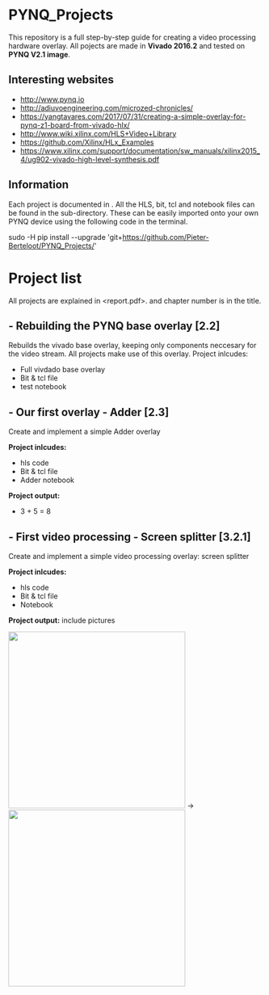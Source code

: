 # PYNQ_Projects

This repository is a full step-by-step guide for creating a video processing hardware overlay. All pojects are made in **Vivado 2016.2** and tested on **PYNQ V2.1 image**.

## Interesting websites
- http://www.pynq.io
- http://adiuvoengineering.com/microzed-chronicles/
- https://yangtavares.com/2017/07/31/creating-a-simple-overlay-for-pynq-z1-board-from-vivado-hlx/
- http://www.wiki.xilinx.com/HLS+Video+Library
- https://github.com/Xilinx/HLx_Examples
- https://www.xilinx.com/support/documentation/sw_manuals/xilinx2015_4/ug902-vivado-high-level-synthesis.pdf

## Information
Each project is documented in <een pdf met report hier>. All the HLS, bit, tcl and notebook files can be found in the sub-directory.
These can be easily imported onto your own PYNQ device using the following code in the terminal.

sudo -H pip install --upgrade 'git+https://github.com/Pieter-Berteloot/PYNQ_Projects/<project>'

# Project list
All projects are explained in <report.pdf>. and chapter number is in the title. 


## - Rebuilding the PYNQ base overlay [2.2]
Rebuilds the vivado base overlay, keeping only components neccesary for the video stream. All projects make use of this overlay.
Project inlcudes:
- Full vivdado base overlay
- Bit & tcl file
- test notebook


## - Our first overlay - Adder [2.3]
Create and implement a simple Adder overlay

**Project inlcudes:**
- hls code
- Bit & tcl file
- Adder notebook

**Project output:**
- 3 + 5 = 8

## - First video processing - Screen splitter [3.2.1]
Create and implement a simple video processing overlay: screen splitter

**Project inlcudes:**
- hls code
- Bit & tcl file
- Notebook

**Project output:**
include pictures


<img src="https://raw.githubusercontent.com/Pieter-Berteloot/PYNQ_Projects/master/Video%20Processing/Split/Images/test_1080p_input.bmp" width="350"> -> <img src="https://raw.githubusercontent.com/Pieter-Berteloot/PYNQ_Projects/master/Video%20Processing/Split/Images/test_1080p_output.bmp" width="350">

